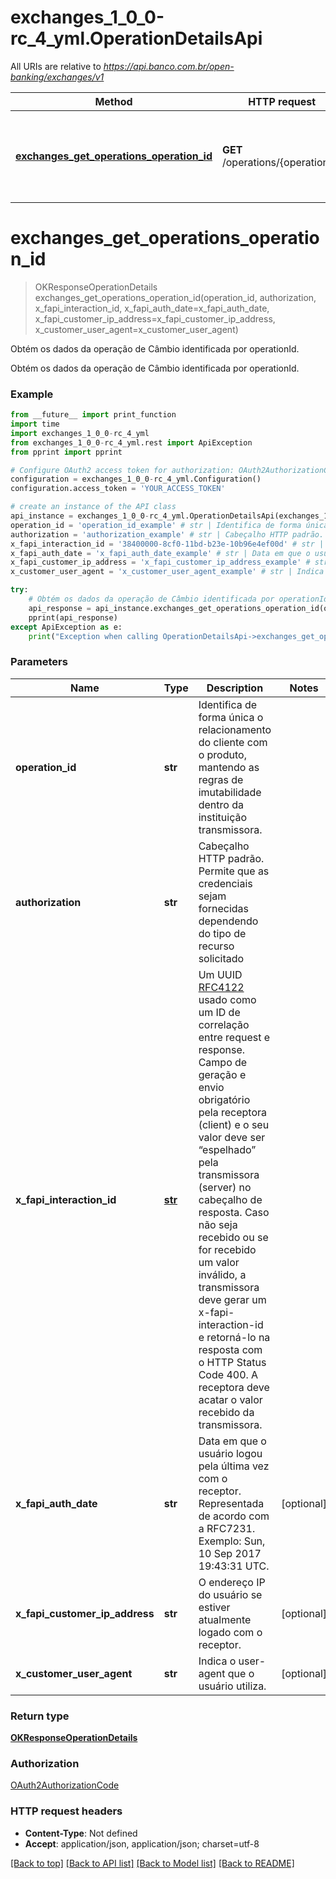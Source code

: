 # exchanges_1_0_0-rc_4_yml.OperationDetailsApi

All URIs are relative to *https://api.banco.com.br/open-banking/exchanges/v1*

Method | HTTP request | Description
------------- | ------------- | -------------
[**exchanges_get_operations_operation_id**](OperationDetailsApi.md#exchanges_get_operations_operation_id) | **GET** /operations/{operationId} | Obtém os dados da operação de Câmbio identificada por operationId.

# **exchanges_get_operations_operation_id**
> OKResponseOperationDetails exchanges_get_operations_operation_id(operation_id, authorization, x_fapi_interaction_id, x_fapi_auth_date=x_fapi_auth_date, x_fapi_customer_ip_address=x_fapi_customer_ip_address, x_customer_user_agent=x_customer_user_agent)

Obtém os dados da operação de Câmbio identificada por operationId.

Obtém os dados da operação de Câmbio identificada por operationId.

### Example
```python
from __future__ import print_function
import time
import exchanges_1_0_0-rc_4_yml
from exchanges_1_0_0-rc_4_yml.rest import ApiException
from pprint import pprint

# Configure OAuth2 access token for authorization: OAuth2AuthorizationCode
configuration = exchanges_1_0_0-rc_4_yml.Configuration()
configuration.access_token = 'YOUR_ACCESS_TOKEN'

# create an instance of the API class
api_instance = exchanges_1_0_0-rc_4_yml.OperationDetailsApi(exchanges_1_0_0-rc_4_yml.ApiClient(configuration))
operation_id = 'operation_id_example' # str | Identifica de forma única  o relacionamento do cliente com o produto, mantendo as regras de imutabilidade dentro da instituição transmissora.
authorization = 'authorization_example' # str | Cabeçalho HTTP padrão. Permite que as credenciais sejam fornecidas dependendo do tipo de recurso solicitado
x_fapi_interaction_id = '38400000-8cf0-11bd-b23e-10b96e4ef00d' # str | Um UUID [RFC4122](https://tools.ietf.org/html/rfc4122) usado como um ID de correlação entre request e response. Campo de geração e envio obrigatório pela receptora (client) e o seu valor deve ser “espelhado” pela transmissora (server) no cabeçalho de resposta. Caso não seja recebido ou se for recebido um valor inválido, a transmissora deve gerar um x-fapi-interaction-id e retorná-lo na resposta com o HTTP Status Code 400. A receptora deve acatar o valor recebido da transmissora.
x_fapi_auth_date = 'x_fapi_auth_date_example' # str | Data em que o usuário logou pela última vez com o receptor. Representada de acordo com a RFC7231. Exemplo: Sun, 10 Sep 2017 19:43:31 UTC. (optional)
x_fapi_customer_ip_address = 'x_fapi_customer_ip_address_example' # str | O endereço IP do usuário se estiver atualmente logado com o receptor. (optional)
x_customer_user_agent = 'x_customer_user_agent_example' # str | Indica o user-agent que o usuário utiliza. (optional)

try:
    # Obtém os dados da operação de Câmbio identificada por operationId.
    api_response = api_instance.exchanges_get_operations_operation_id(operation_id, authorization, x_fapi_interaction_id, x_fapi_auth_date=x_fapi_auth_date, x_fapi_customer_ip_address=x_fapi_customer_ip_address, x_customer_user_agent=x_customer_user_agent)
    pprint(api_response)
except ApiException as e:
    print("Exception when calling OperationDetailsApi->exchanges_get_operations_operation_id: %s\n" % e)
```

### Parameters

Name | Type | Description  | Notes
------------- | ------------- | ------------- | -------------
 **operation_id** | **str**| Identifica de forma única  o relacionamento do cliente com o produto, mantendo as regras de imutabilidade dentro da instituição transmissora. | 
 **authorization** | **str**| Cabeçalho HTTP padrão. Permite que as credenciais sejam fornecidas dependendo do tipo de recurso solicitado | 
 **x_fapi_interaction_id** | [**str**](.md)| Um UUID [RFC4122](https://tools.ietf.org/html/rfc4122) usado como um ID de correlação entre request e response. Campo de geração e envio obrigatório pela receptora (client) e o seu valor deve ser “espelhado” pela transmissora (server) no cabeçalho de resposta. Caso não seja recebido ou se for recebido um valor inválido, a transmissora deve gerar um x-fapi-interaction-id e retorná-lo na resposta com o HTTP Status Code 400. A receptora deve acatar o valor recebido da transmissora. | 
 **x_fapi_auth_date** | **str**| Data em que o usuário logou pela última vez com o receptor. Representada de acordo com a RFC7231. Exemplo: Sun, 10 Sep 2017 19:43:31 UTC. | [optional] 
 **x_fapi_customer_ip_address** | **str**| O endereço IP do usuário se estiver atualmente logado com o receptor. | [optional] 
 **x_customer_user_agent** | **str**| Indica o user-agent que o usuário utiliza. | [optional] 

### Return type

[**OKResponseOperationDetails**](OKResponseOperationDetails.md)

### Authorization

[OAuth2AuthorizationCode](../README.md#OAuth2AuthorizationCode)

### HTTP request headers

 - **Content-Type**: Not defined
 - **Accept**: application/json, application/json; charset=utf-8

[[Back to top]](#) [[Back to API list]](../README.md#documentation-for-api-endpoints) [[Back to Model list]](../README.md#documentation-for-models) [[Back to README]](../README.md)

